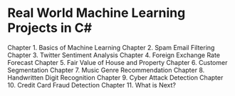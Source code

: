 # Real World Machine Learning Projects in C#

Chapter 1. Basics of Machine Learning
Chapter 2. Spam Email Filtering
Chapter 3. Twitter Sentiment Analysis
Chapter 4. Foreign Exchange Rate Forecast
Chapter 5. Fair Value of House and Property
Chapter 6. Customer Segmentation
Chapter 7. Music Genre Recommendation
Chapter 8. Handwritten Digit Recognition
Chapter 9. Cyber Attack Detection
Chapter 10. Credit Card Fraud Detection
Chapter 11. What is Next?
